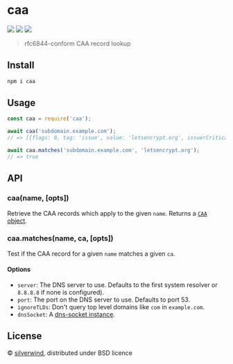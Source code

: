 # caa
[![](https://img.shields.io/npm/v/caa.svg?style=flat)](https://www.npmjs.org/package/caa) [![](https://img.shields.io/npm/dm/caa.svg)](https://www.npmjs.org/package/caa) [![](https://api.travis-ci.org/silverwind/caa.svg?style=flat)](https://travis-ci.org/silverwind/caa)

> rfc6844-conform CAA record lookup

## Install

```sh
npm i caa
```

## Usage

```js
const caa = require('caa');

await caa('subdomain.example.com');
// => [{flags: 0, tag: 'issue', value: 'letsencrypt.org', issuerCritical: false}]

await caa.matches('subdomain.example.com', 'letsencrypt.org');
// => true

```

## API

### caa(name, [opts])

Retrieve the CAA records which apply to the given `name`. Returns a [`CAA` object](https://github.com/mafintosh/dns-packet/#caa).

### caa.matches(name, ca, [opts])

Test if the CAA record for a given `name` matches a given `ca`.

#### Options

- `server`: The DNS server to use. Defaults to the first system resolver or `8.8.8.8` if none is configured).
- `port`: The port on the DNS server to use. Defaults to port 53.
- `ignoreTLDs`: Don't query top level domains like `com` in `example.com`.
- `dnsSocket`: A [dns-socket instance](https://github.com/mafintosh/dns-socket#var-socket--dnsoptions).

## License

© [silverwind](https://github.com/silverwind), distributed under BSD licence
